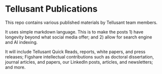 # Tellusant Publications
This repo contains various published materials by Tellusant team members. 

It uses simple markdown language. This is to make the posts 1) have longevity beyond what social media offer; and 2) allow for search engine and AI indexing.

It will include Tellusant Quick Reads, reports, white papers, and press releases; Figshare intellectual contributions such as doctoral dissertation, journal articles, and papers, our LinkedIn posts, articles, and newsletters; and more.
